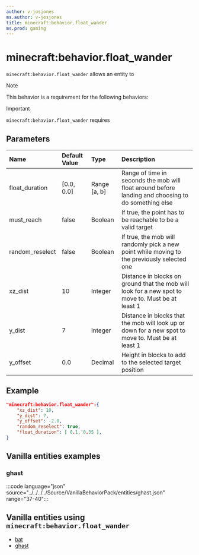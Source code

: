 ```yaml
---
author: v-josjones
ms.author: v-josjones
title: minecraft:behavior.float_wander
ms.prod: gaming
---
```


# minecraft:behavior.float_wander

`minecraft:behavior.float_wander` allows an entity to


> [!NOTE]
> This behavior is a requirement for the following behaviors:

>[!IMPORTANT]
> `minecraft:behavior.float_wander` requires 

## Parameters

|Name |Default Value  |Type  |Description  |
|:----------|:----------|:----------|:----------|
|float_duration| [0.0, 0.0]| Range [a, b]|Range of time in seconds the mob will float around before landing and choosing to do something else |
|must_reach| false| Boolean|  If true, the point has to be reachable to be a valid target |
|random_reselect| false| Boolean|  If true, the mob will randomly pick a new point while moving to the previously selected one |
|xz_dist| 10| Integer|  Distance in blocks on ground that the mob will look for a new spot to move to. Must be at least 1 |
| y_dist| 7| Integer|Distance in blocks that the mob will look up or down for a new spot to move to. Must be at least 1 |
| y_offset| 0.0| Decimal| Height in blocks to add to the selected target position |

## Example

```json
"minecraft:behavior.float_wander":{
    "xz_dist": 10,
    "y_dist": 7,
    "y_offset": -2.0,
    "random_reselect": true,
    "float_duration": [ 0.1, 0.35 ],
}
```

## Vanilla entities examples

### ghast

:::code language="json" source="../../../../Source/VanillaBehaviorPack/entities/ghast.json" range="37-40":::

## Vanilla entities using `minecraft:behavior.float_wander`

- [bat](../../../../Source/VanillaBehaviorPack_Snippets/entities/bat.md)
- [ghast](../../../../Source/VanillaBehaviorPack_Snippets/entities/ghast.md)
